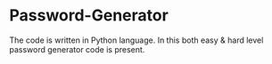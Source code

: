 # Password-Generator
The code is written in Python language. In this both easy &amp; hard level password generator code is present. 
